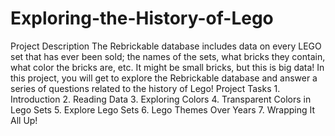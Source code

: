# Exploring-the-History-of-Lego
 Project Description The Rebrickable database includes data on every LEGO set that has ever been sold; the names of the sets, what bricks they contain, what color the bricks are, etc. It might be small bricks, but this is big data! In this project, you will get to explore the Rebrickable database and answer a series of questions related to the history of Lego! Project Tasks 1. Introduction 2. Reading Data 3. Exploring Colors 4. Transparent Colors in Lego Sets 5. Explore Lego Sets 6. Lego Themes Over Years 7. Wrapping It All Up!
